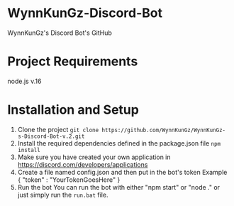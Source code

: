 # WynnKunGz-Discord-Bot
 WynnKunGz's Discord Bot's GitHub
# Project Requirements
 node.js v.16
# Installation and Setup
1. Clone the project
    `git clone https://github.com/WynnKunGz/WynnKunGz-s-Discord-Bot-v.2.git`
2. Install the required dependencies defined in the package.json file
    `npm install`
3. Make sure you have created your own application in https://discord.com/developers/applications
4. Create a file named config.json and then put in the bot's token
    Example
        {
        "token" : "YourTokenGoesHere"
        }
5. Run the bot 
    You can run the bot with either "npm start" or "node ."
    or just simply run the `run.bat` file.